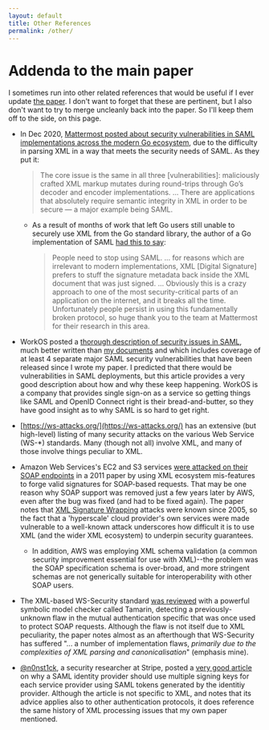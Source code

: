 ```yaml
---
layout: default
title: Other References
permalink: /other/
---
```

# Addenda to the main paper

I sometimes run into other related references that would be useful if I ever update
[the paper](index.html). I don't want to forget that these are pertinent, but I
also don't want to try to merge uncleanly back into the paper. So I'll keep
them off to the side, on this page.

* In Dec 2020, [Mattermost posted about security vulnerabilities in SAML
  implementations across the modern Go
  ecosystem](https://mattermost.com/blog/coordinated-disclosure-go-xml-vulnerabilities/),
  due to the difficulty in parsing XML in a way that meets the security needs
  of SAML. As they put it:

  > The core issue is the same in all three [vulnerabilities]: maliciously
  > crafted XML markup mutates during round-trips through Go’s decoder and
  > encoder implementations. ... There are applications that absolutely require
  > semantic integrity in XML in order to be secure — a major example being
  > SAML.

  * As a result of months of work that left Go users still unable to securely use
  XML from the Go standard library, the author of a Go implementation of SAML
  [had this to say](https://news.ycombinator.com/item?id=25424267):

    > People need to stop using SAML. ... for reasons which are irrelevant to
    > modern implementations, XML [Digital Signature] prefers to stuff the
    > signature metadata back inside the XML document that was just signed.
    > ... Obviously this is a crazy approach to one of the most
    > security-critical parts of an application on the internet, and it breaks
    > all the time. Unfortunately people persist in using this fundamentally
    > broken protocol, so huge thank you to the team at Mattermost for their
    > research in this area.

* WorkOS posted a [thorough description of security issues in SAML](https://workos.com/blog/fun-with-saml-sso-vulnerabilities-and-footguns),
  much better written than [my documents](index.html) and which includes
  coverage of at least 4 separate major SAML security vulnerabilities that have
  been released since I wrote my paper. I predicted that there would be
  vulnerabilities in SAML deployments, but this article provides a very good
  description about how and why these keep happening. WorkOS is a company that
  provides single sign-on as a service so getting things like SAML and OpenID
  Connect right is their bread-and-butter, so they have good insight as to why
  SAML is so hard to get right.
* [https://ws-attacks.org/](https://ws-attacks.org/) has an extensive (but
  high-level) listing of many security attacks on the various Web Service
  (WS-\*) standards. Many (though not all) involve XML, and many of those
  involve things peculiar to XML.
* Amazon Web Services's EC2 and S3 services [were attacked on their SOAP
  endpoints](https://www.nds.ruhr-uni-bochum.de/media/nds/veroeffentlichungen/2011/10/22/AmazonSignatureWrapping.pdf)
  in a 2011 paper by using XML ecosystem mis-features to forge valid signatures
  for SOAP-based requests. That may be one reason why SOAP support was removed
  just a few years later by AWS, even after the bug was fixed (and had to be
  fixed again). The paper notes that [XML Signature
  Wrapping](https://www.ws-attacks.org/XML_Signature_Wrapping) attacks were
  known since 2005, so the fact that a 'hyperscale' cloud provider's own
  services were made vulnerable to a well-known attack underscores how
  difficult it is to use XML (and the wider XML ecosystem) to underpin security
  guarantees.
    * In addition, AWS was employing XML schema validation (a common security
      improvement essential for use with XML)--the problem was the SOAP
      specification schema is over-broad, and more stringent schemas are not
      generically suitable for interoperability with other SOAP users.
* The XML-based WS-Security standard [was reviewed](https://eprint.iacr.org/2019/779.pdf) with a powerful
  symbolic model checker called Tamarin, detecting a previously-unknown flaw in
  the mutual authentication specific that was once used to protect SOAP
  requests. Although the flaw is not itself due to XML peculiarity, the paper
  notes almost as an afterthough that WS-Security has suffered "... a number of
  implementation flaws, *primarily due to the complexities of XML parsing and
  canonicalisation*" (emphasis mine).
* [@n0nst1ck](https://twitter.com/n0nst1ck), a security researcher at Stripe,
  posted a [very good
  article](https://www.stackallocated.com/blog/2020/saml-idp-no-shared-keys/)
  on why a SAML identity provider should use multiple signing keys for each
  service provider using SAML tokens generated by the identitiy provider.
  Although the article is not specific to XML, and notes that its advice
  applies also to other authentication protocols, it does reference the same
  history of XML processing issues that my own paper mentioned.
